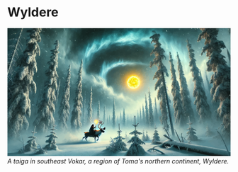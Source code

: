 # Wyldere

<img src="wiki_images/Wyldere Taiga Environment.png"> <i>A taiga in southeast Vokar, a region of Toma's northern continent, Wyldere.</i></img>